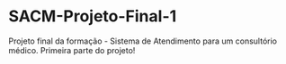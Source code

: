 # SACM-Projeto-Final-1
Projeto final da formação - Sistema de Atendimento para um consultório médico.
Primeira parte do projeto!
